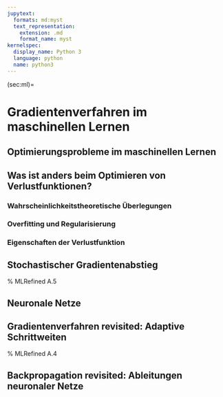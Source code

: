 ```yaml
---
jupytext:
  formats: md:myst
  text_representation:
    extension: .md
    format_name: myst
kernelspec:
  display_name: Python 3
  language: python
  name: python3
---
```


(sec:ml)=
# Gradientenverfahren im maschinellen Lernen

## Optimierungsprobleme im maschinellen Lernen

## Was ist anders beim Optimieren von Verlustfunktionen?
### Wahrscheinlichkeitstheoretische Überlegungen
### Overfitting und Regularisierung
### Eigenschaften der Verlustfunktion


## Stochastischer Gradientenabstieg
% MLRefined A.5
## Neuronale Netze
## Gradientenverfahren revisited: Adaptive Schrittweiten
% MLRefined A.4
## Backpropagation revisited: Ableitungen neuronaler Netze

